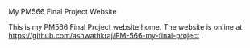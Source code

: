 My PM566 Final Project Website 

This is my PM566 Final Project website home. The website is online at https://github.com/ashwathkraj/PM-566-my-final-project .